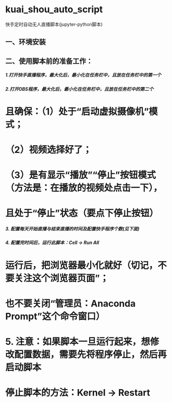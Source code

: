 # kuai_shou_auto_script
快手定时自动无人直播脚本(jupyter-python脚本)
## 一、环境安装

## 二、使用脚本前的准备工作：
##### 1.打开快手直播程序，最大化后，最小化在任务栏中，且放在任务栏中的第一个
##### 2.打开OBS程序，最大化后，最小化在任务栏中，且放在任务栏中的第二个
#       且确保：（1）处于“启动虚拟摄像机”模式；
#               （2）视频选择好了；
#               （3）是有显示“播放”“停止”按钮模式（方法是：在播放的视频处点击一下），
#                    且处于“停止”状态（要点下停止按钮）
##### 3. 配置每天开始直播与结束直播的时间及配置快手程序个数(见下面)
##### 4. 配置完时间后，运行此脚本：Cell -> Run All 
#        运行后，把浏览器最小化就好（切记，不要关注这个浏览器页面”；
#        也不要关闭“管理员：Anaconda Prompt”这个命令窗口）
#     5. 注意：如果脚本一旦运行起来，想修改配置数据，需要先将程序停止，然后再启动脚本 
#        停止脚本的方法：Kernel -> Restart
